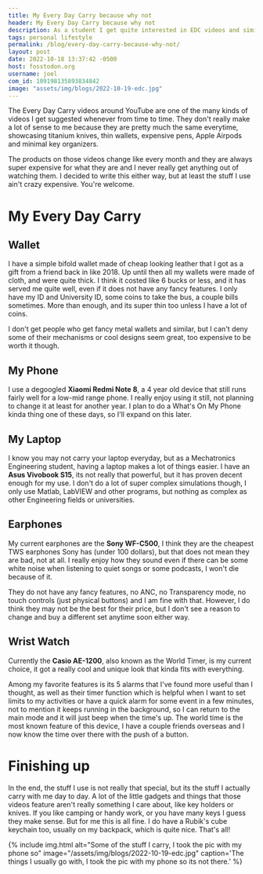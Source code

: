 ```yaml
---
title: My Every Day Carry because why not
header: My Every Day Carry because why not
description: As a student I get quite interested in EDC videos and similar content quite often, but they often tend to have pretty expensive stuff. So I wanted to share what I carry with me in a more realistic and pragmatic manner. 
tags: personal lifestyle
permalink: /blog/every-day-carry-because-why-not/
layout: post
date: 2022-10-18 13:37:42 -0500
host: fosstodon.org
username: joel
com_id: 109198135893834842
image: "assets/img/blogs/2022-10-19-edc.jpg"
---
```


The Every Day Carry videos around YouTube are one of the many kinds of videos I get suggested whenever from time to time. They don't really make a lot of sense to me because they are pretty much the same everytime, showcasing titanium knives, thin wallets, expensive pens, Apple Airpods and minimal key organizers.

The products on those videos change like every month and they are always super expensive for what they are and I never really get anything out of watching them. I decided to write this either way, but at least the stuff I use ain't crazy expensive. You're welcome.

# My Every Day Carry

## Wallet

I have a simple bifold wallet made of cheap looking leather that I got as a gift from a friend back in like 2018. Up until then all my wallets were made of cloth, and were quite thick. I think it costed like 6 bucks or less, and it has served me quite well, even if it does not have any fancy features. I only have my ID and University ID, some coins to take the bus, a couple bills sometimes. More than enough, and its super thin too unless I have a lot of coins.

I don't get people who get fancy metal wallets and similar, but I can't deny some of their mechanisms or cool designs seem great, too expensive to be worth it though.

## My Phone

I use a degoogled **Xiaomi Redmi Note 8**, a 4 year old device that still runs fairly well for a low-mid range phone. I really enjoy using it still, not planning to change it at least for another year. I plan to do a What's On My Phone kinda thing one of these days, so I'll expand on this later.

## My Laptop

I know you may not carry your laptop everyday, but as a Mechatronics Engineering student, having a laptop makes a lot of things easier. I have an **Asus Vivobook S15**, its not really that powerful, but it has proven decent enough for my use. I don't do a lot of super complex simulations though, I only use Matlab, LabVIEW and other programs, but nothing as complex as other Engineering fields or universities.

## Earphones 

My current earphones are the **Sony WF-C500**, I think they are the cheapest TWS earphones Sony has (under 100 dollars), but that does not mean they are bad, not at all. I really enjoy how they sound even if there can be some white noise when listening to quiet songs or some podcasts, I won't die because of it.

They do not have any fancy features, no ANC, no Transparency mode, no touch controls (just physical buttons) and I am fine with that. However, I do think they may not be the best for their price, but I don't see a reason to change and buy a different set anytime soon either way.

## Wrist Watch

Currently the **Casio AE-1200**, also known as the World Timer, is my current choice, it got a really cool and unique look that kinda fits with everything.

Among my favorite features is its 5 alarms that I've found more useful than I thought, as well as their timer function which is helpful when I want to set limits to my activities or have a quick alarm for some event in a few minutes, not to mention it keeps running in the background, so I can return to the main mode and it will just beep when the time's up. The world time is the most known feature of this device, I have a couple friends overseas and I now know the time over there with the push of a button.

# Finishing up

In the end, the stuff I use is not really that special, but its the stuff I actually carry with me day to day. A lot of the little gadgets and things that those videos feature aren't really something I care about, like key holders or knives. If you like camping or handy work, or you have many keys I guess they make sense. But for me this is all fine. I do have a Rubik's cube keychain too, usually on my backpack, which is quite nice. That's all!

{% include img.html alt="Some of the stuff I carry, I took the pic with my phone so" image="/assets/img/blogs/2022-10-19-edc.jpg" caption='The things I usually go with, I took the pic with my phone so its not there.' %}
